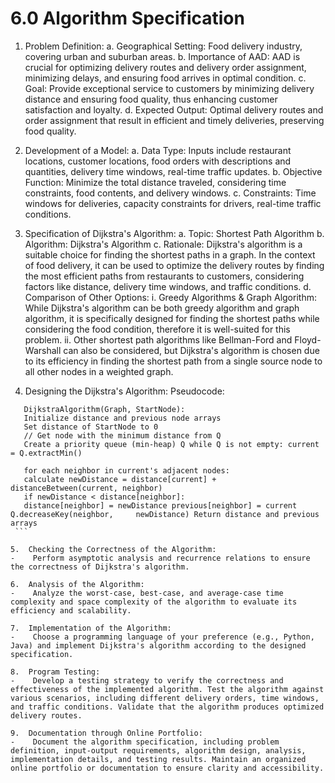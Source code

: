 # 6.0 Algorithm Specification

1.	Problem Definition:
   a.	Geographical Setting: Food delivery industry, covering urban and suburban areas.
   b.	Importance of AAD: AAD is crucial for optimizing delivery routes and delivery order assignment, minimizing delays, and ensuring food arrives in optimal condition.
   c.	Goal: Provide exceptional service to customers by minimizing delivery distance and ensuring food quality, thus enhancing customer satisfaction and loyalty.
   d.	Expected Output: Optimal delivery routes and order assignment that result in efficient and timely deliveries, preserving food quality.
   
2.	Development of a Model:
   a.	Data Type: Inputs include restaurant locations, customer locations, food orders with descriptions and quantities, delivery time windows, real-time traffic updates.
   b.	Objective Function: Minimize the total distance traveled, considering time constraints, food contents, and delivery windows.
   c.	Constraints: Time windows for deliveries, capacity constraints for drivers, real-time traffic conditions.

3.	Specification of Dijkstra's Algorithm:
   a.	Topic: Shortest Path Algorithm
   b.	Algorithm: Dijkstra's Algorithm
   c.	Rationale: Dijkstra's algorithm is a suitable choice for finding the shortest paths in a graph. In the context of food delivery, it can be used to optimize the delivery routes by finding the most efficient paths from restaurants to customers, considering factors like distance, delivery time windows, and traffic conditions.
   d.	Comparison of Other Options:
      i.	Greedy Algorithms & Graph Algorithm: While Dijkstra's algorithm can be both greedy algorithm and graph algorithm, it is specifically designed for finding the shortest paths while considering the food condition, therefore it is well-suited for this problem.
      ii.	Other shortest path algorithms like Bellman-Ford and Floyd-Warshall can also be considered, but Dijkstra's algorithm is chosen due to its efficiency in finding the shortest path from a single source node to all other nodes in a weighted graph. 

4.	Designing the Dijkstra's Algorithm:
   Pseudocode:
   ```
      DijkstraAlgorithm(Graph, StartNode):
      Initialize distance and previous node arrays 
      Set distance of StartNode to 0
      // Get node with the minimum distance from Q
      Create a priority queue (min-heap) Q while Q is not empty: current = Q.extractMin() 

      for each neighbor in current's adjacent nodes: 
      calculate newDistance = distance[current] + distanceBetween(current, neighbor) 
      if newDistance < distance[neighbor]: 
      distance[neighbor] = newDistance previous[neighbor] = current Q.decreaseKey(neighbor, 	newDistance) Return distance and previous arrays
    ```

5.	Checking the Correctness of the Algorithm:
   -	Perform asymptotic analysis and recurrence relations to ensure the correctness of Dijkstra's algorithm.

6.	Analysis of the Algorithm:
   -	Analyze the worst-case, best-case, and average-case time complexity and space complexity of the algorithm to evaluate its efficiency and scalability.

7.	Implementation of the Algorithm:
   -	Choose a programming language of your preference (e.g., Python, Java) and implement Dijkstra's algorithm according to the designed specification.

8.	Program Testing:
   -	Develop a testing strategy to verify the correctness and effectiveness of the implemented algorithm. Test the algorithm against various scenarios, including different delivery orders, time windows, and traffic conditions. Validate that the algorithm produces optimized delivery routes.

9.	Documentation through Online Portfolio:
   -	Document the algorithm specification, including problem definition, input-output requirements, algorithm design, analysis, implementation details, and testing results. Maintain an organized online portfolio or documentation to ensure clarity and accessibility.

